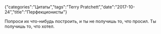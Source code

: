 {"categories":"Цитаты","tags":"Terry Pratchett","date":"2017-10-24","title":"Перфекционисты"}

Попроси их что-нибудь построить, и ты не получишь то, что просил. Ты получишь то, что хотел.
